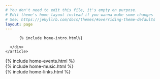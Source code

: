 ```yaml
---
# You don't need to edit this file, it's empty on purpose.
# Edit theme's home layout instead if you wanna make some changes
# See: https://jekyllrb.com/docs/themes/#overriding-theme-defaults
layout: page
---
```

<!-- Home -->
  <div class="wrapper style1">
    <article class="container" id="intro">
      <div>

          {% include home-intro.html%}

      </div>
    </article>
  </div>

  <!-- optredens -->
  <div class="wrapper style2">
    <article id="events">
      {% include home-events.html %}
    </article>
  </div>

  <!-- muziek -->
  <div class="wrapper style1">
    <article id="music">
      {% include home-music.html %}
    </article>
  </div>

  <!-- links -->
  <div class="wrapper style2">
    <article id="links">
      {% include home-links.html %}
    </article>
  </div>
